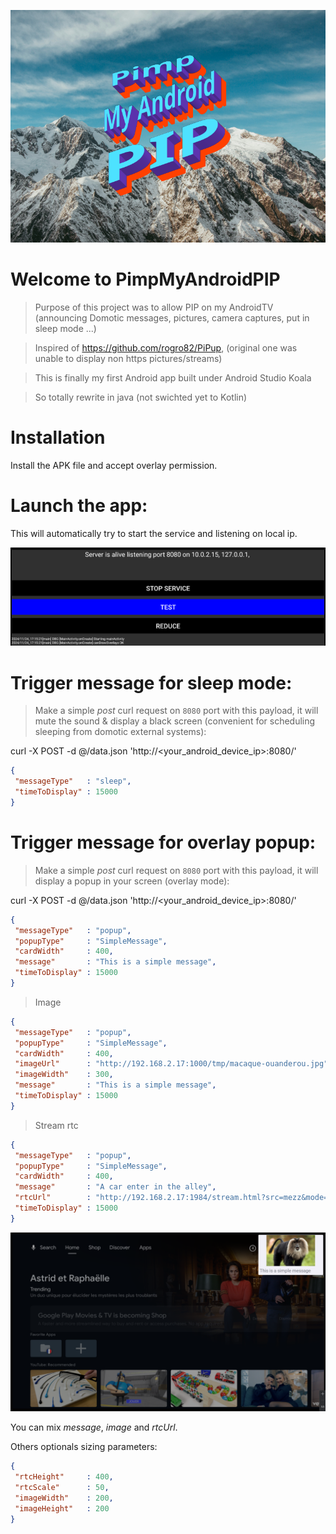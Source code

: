 ![PimpMyAndroidPIP](https://github.com/coxifred/pimpMyAndroidPIP/blob/master/docs/logo.png?raw=true&s=100)


# Welcome to PimpMyAndroidPIP

> Purpose of this project was to allow PIP on my AndroidTV (announcing Domotic messages, pictures, camera captures, put in sleep mode ...)

> Inspired of https://github.com/rogro82/PiPup, (original one was unable to display non https pictures/streams)

> This is finally my first Android app built under Android Studio Koala

> So totally rewrite in java (not swichted yet to Kotlin)

# Installation

Install the APK file and accept overlay permission.

# Launch the app:

This will automatically try to start the service and listening on local ip.

 ![PimpMyAndroidPIP](https://github.com/coxifred/pimpMyAndroidPIP/blob/master/docs/capture1.png?raw=true&s=100)

# Trigger message for sleep mode:

> Make a simple *post* curl request on `8080` port with this payload, it will mute the sound & display a black screen (convenient for scheduling sleeping from domotic external systems):

curl -X POST -d @/data.json 'http://<your_android_device_ip>:8080/'

```json
{
 "messageType"   : "sleep",
 "timeToDisplay" : 15000
}
```

# Trigger message for overlay popup:

> Make a simple *post* curl request on `8080` port with this payload, it will display a popup in your screen (overlay mode):

curl -X POST -d @/data.json 'http://<your_android_device_ip>:8080/'

```json
{
 "messageType"   : "popup",
 "popupType"     : "SimpleMessage",
 "cardWidth"     : 400,
 "message"       : "This is a simple message",
 "timeToDisplay" : 15000
}
```

> Image

```json
{
 "messageType"   : "popup",
 "popupType"     : "SimpleMessage",
 "cardWidth"     : 400,
 "imageUrl"      : "http://192.168.2.17:1000/tmp/macaque-ouanderou.jpg",
 "imageWidth"    : 300,
 "message"       : "This is a simple message",
 "timeToDisplay" : 15000
}
```

> Stream rtc
```json
{
 "messageType"   : "popup",
 "popupType"     : "SimpleMessage",
 "cardWidth"     : 400,
 "message"       : "A car enter in the alley",
 "rtcUrl"        : "http://192.168.2.17:1984/stream.html?src=mezz&mode=webrtc",
 "timeToDisplay" : 15000
}
```

![PimpMyAndroidPIP](https://github.com/coxifred/pimpMyAndroidPIP/blob/master/docs/capture2.png?raw=true&s=100)


You can mix *message*, *image* and *rtcUrl*.

Others optionals sizing parameters:

```json
{
 "rtcHeight"     : 400,
 "rtcScale"      : 50,
 "imageWidth"    : 200,
 "imageHeight"   : 200
}
```

